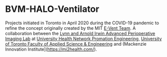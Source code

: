 # BVM-HALO-Ventilator

Projects initiated in Toronto in April 2020 during the COVID-19 pandemic to refine the concept originally created by the MIT [E-Vent Team](https://e-vent.mit.edu/). A collaboration between the [Lynn and Arnold Irwin Advanced Perioperative Imaging Lab](https://apil.ca) at [University Health Network](https://www.uhn.ca),[Promation Engineering](https://www.promation.com), [University of Toronto Faculty of Applied Science & Engineering](https://www.engineering.utoronto.ca) and (Mackenzie Innovation Institute](https://mi2health.com/).
